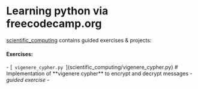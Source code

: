 # Learning python via freecodecamp.org


[scientific_computing](/scientific_computing) contains guided exercises & projects:

<h4>Exercises:</h4>
  - [<code> vigenere_cypher.py </code>](scientific_computing/vigenere_cypher.py) # Implementation of **vigenere cypher** to encrypt and decrypt messages - <i>guided exercise</i>
  - 
